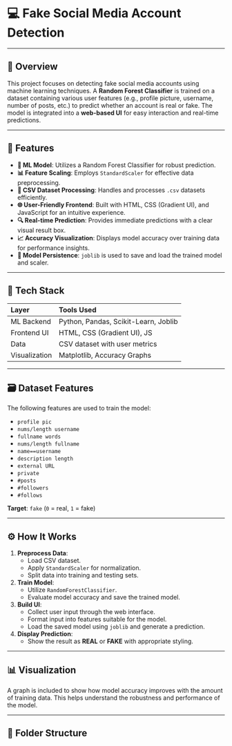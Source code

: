 # 💻 Fake Social Media Account Detection

---

## 📖 Overview

This project focuses on detecting fake social media accounts using machine learning techniques. A **Random Forest Classifier** is trained on a dataset containing various user features (e.g., profile picture, username, number of posts, etc.) to predict whether an account is real or fake. The model is integrated into a **web-based UI** for easy interaction and real-time predictions.

---

## 🚀 Features

* **🧠 ML Model**: Utilizes a Random Forest Classifier for robust prediction.
* **📊 Feature Scaling**: Employs `StandardScaler` for effective data preprocessing.
* **📁 CSV Dataset Processing**: Handles and processes `.csv` datasets efficiently.
* **🌐 User-Friendly Frontend**: Built with HTML, CSS (Gradient UI), and JavaScript for an intuitive experience.
* **🔍 Real-time Prediction**: Provides immediate predictions with a clear visual result box.
* **📈 Accuracy Visualization**: Displays model accuracy over training data for performance insights.
* **💾 Model Persistence**: `joblib` is used to save and load the trained model and scaler.

---

## 🧪 Tech Stack

| Layer          | Tools Used                                   |
| :------------- | :------------------------------------------- |
| ML Backend     | Python, Pandas, Scikit-Learn, Joblib         |
| Frontend UI    | HTML, CSS (Gradient UI), JS                  |
| Data           | CSV dataset with user metrics                |
| Visualization  | Matplotlib, Accuracy Graphs                  |

---

## 🗃️ Dataset Features

The following features are used to train the model:

* `profile pic`
* `nums/length username`
* `fullname words`
* `nums/length fullname`
* `name==username`
* `description length`
* `external URL`
* `private`
* `#posts`
* `#followers`
* `#follows`

**Target**: `fake` (`0` = real, `1` = fake)

---

## ⚙️ How It Works

1.  **Preprocess Data**:
    * Load CSV dataset.
    * Apply `StandardScaler` for normalization.
    * Split data into training and testing sets.
2.  **Train Model**:
    * Utilize `RandomForestClassifier`.
    * Evaluate model accuracy and save the trained model.
3.  **Build UI**:
    * Collect user input through the web interface.
    * Format input into features suitable for the model.
    * Load the saved model using `joblib` and generate a prediction.
4.  **Display Prediction**:
    * Show the result as **REAL** or **FAKE** with appropriate styling.

---

## 📊 Visualization

A graph is included to show how model accuracy improves with the amount of training data. This helps understand the robustness and performance of the model.

---

## 📂 Folder Structure
